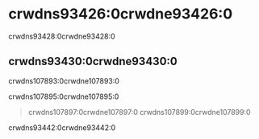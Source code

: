 # crwdns93426:0crwdne93426:0

<p class="description">crwdns93428:0crwdne93428:0</p>

## crwdns93430:0crwdne93430:0

crwdns107893:0crwdne107893:0

crwdns107895:0crwdne107895:0

> crwdns107897:0crwdne107897:0 crwdns107899:0crwdne107899:0

crwdns93442:0crwdne93442:0